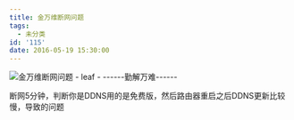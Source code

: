 ```yaml
---
title: 金万维断网问题
tags:
  - 未分类
id: '115'
date: 2016-05-19 15:30:00
---
```


![金万维断网问题 - leaf - ------勤解万难------](http://img2.ph.126.net/yMiWMdXyaXFKHkjkwde7UA==/4947485665744140125.png "金万维断网问题 - leaf - ------勤解万难------")

  

断网5分钟，判断你是DDNS用的是免费版，然后路由器重启之后DDNS更新比较慢，导致的问题